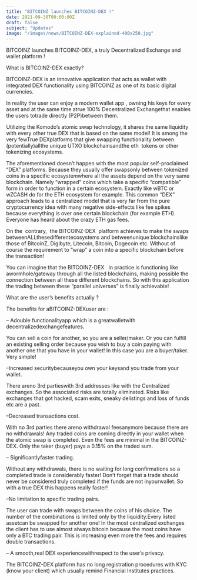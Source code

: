 ```yaml
---
title: "BITCOINZ launches BITCOINZ-DEX !"
date: 2021-09-30T00:00:00Z
draft: false
subject: "Updates"
image: "/images/news/BITCOINZ-DEX-explained-400x250.jpg"
---
```


BITCOINZ launches BITCOINZ-DEX, a truly Decentralized Exchange and wallet platform !

What is BITCOINZ-DEX exactly?

BITCOINZ-DEX is an innovative application that acts as wallet with integrated DEX functionality using BITCOINZ as one of its basic digital currencies.

In reality the user can enjoy a modern wallet app , owning his keys for every asset and at the same time atrue 100% Decentralized Exchangethat enables the users totrade directly (P2P)between them.

Utilizing the Komodo’s atomic swap technology, it shares the same liquidity with every other true DEX that is based on the same model! It is among the very fewTrue DEXplatforms that give swapping functionality between (potentially)allthe unique UTXO blockchainsandthe eth  tokens or other tokenizing ecosystems.

The aforementioned doesn’t happen with the most popular self-proclaimed “DEX” platforms. Because they usually offer swapsonly between tokenized coins in a specific ecosystemwhere all the assets depend on the very same blockchain. Namely “wrapped” coins which take a specific “compatible” form in order to function in a certain ecosystem. Exactly like wBTC or wZCASH do for the ETH ecosystem for example. This common “DEX” approach leads to a centralized model that is very far from the pure cryptocurrency idea with many negative side-effects like fee spikes because everything is over one certain blockchain (for example ETH). Everyone has heard about the crazy ETH gas fees.

On the  contrary,  the BITCOINZ-DEX  platform achieves to make the swaps betweenALLthesedifferentecosystems and betweenunique blockchainslike those of BitcoinZ, Digibyte, Litecoin, Bitcoin, Dogecoin etc. Without of course the requirement to “wrap” a coin into a specific blockchain before the transaction!

You can imagine that the BITCOINZ-DEX   in practice is functioning like awormhole/gateway through all the listed blockchains, making possible the connection between all these different blockchains. So with this application the trading between these “parallel universes” is finally achievable!

What are the user’s benefits actually ?

The benefits for aBITCOINZ-DEXuser are :

– Adouble functionalityapp which is a greatwalletwith decentralizedexchangefeatures.

You can sell a coin for another, so you are a seller/maker. Or you can fulfill an existing selling order because you wish to buy a coin paying with another one that you have in your wallet! In this case you are a buyer/taker. Very simple!

–Increased securitybecauseyou own your keysand you trade from your wallet.

There areno 3rd partieswith 3rd addresses like with the Centralized exchanges. So the associated risks are totally eliminated. Risks like exchanges that got hacked, scam exits, sneaky delistings and loss of funds etc are a past.

–Decreased transactions cost.

With no 3rd parties there areno withdrawal feesanymore because there are no withdrawals! Any traded coins are coming directly in your wallet when the atomic swap is completed. Even the fees are minimal in the BITCOINZ-DEX. Only the taker (buyer) pays a 0.15% on the traded sum.

– Significantlyfaster trading.

Without any withdrawals, there is no waiting for long confirmations so a completed trade is considerably faster! Don’t forget that a trade should never be considered truly completed if the funds are not inyourwallet. So with a true DEX this happens really faster!

–No limitation to specific trading pairs.

The user can trade with swaps between the coins of his choice. The number of the combinations is limited only by the liquidity.Every listed assetcan be swapped for another one! In the most centralized exchanges the client has to use almost always bitcoin because the most coins have only a BTC trading pair. This is increasing even more the fees and requires double transactions.

– A smooth,real DEX experiencewithrespect to the user’s privacy.

The BITCOINZ-DEX platform has no long registration procedures with KYC (know your client) which usually remind Financial Institutes practices.
